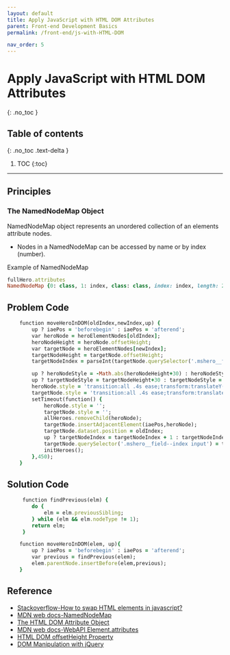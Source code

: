 ```yaml
---
layout: default
title: Apply JavaScript with HTML DOM Attributes
parent: Front-end Development Basics
permalink: /front-end/js-with-HTML-DOM

nav_order: 5
---
```


# Apply JavaScript with HTML DOM Attributes
{: .no_toc }

## Table of contents
{: .no_toc .text-delta }

1. TOC
{:toc}

---


## Principles 

### The NamedNodeMap Object
NamedNodeMap object represents an unordered collection of an elements attribute nodes.
- Nodes in a NamedNodeMap can be accessed by name or by index (number).

Example of NamedNodeMap
```ruby
fullHero.attributes
NamedNodeMap {0: class, 1: index, class: class, index: index, length: 2}
```

## Problem Code
```ruby
    function moveHeroInDOM(oldIndex,newIndex,up) {
        up ? iaePos = 'beforebegin' : iaePos = 'afterend';
        var heroNode = heroElementNodes[oldIndex];
        heroNodeHeight = heroNode.offsetHeight; 
        var targetNode = heroElementNodes[newIndex];
        targetNodeHeight = targetNode.offsetHeight;
        targetNodeIndex = parseInt(targetNode.querySelector('.mshero__field--index input'));

        up ? heroNodeStyle = -Math.abs(heroNodeHeight+30) : heroNodeStyle = heroNodeHeight+30;
        up ? targetNodeStyle = targetNodeHeight+30 : targetNodeStyle = -Math.abs(targetNodeHeight+30);
        heroNode.style = 'transition:all .4s ease;transform:translateY('+heroNodeStyle+'px)';
        targetNode.style = 'transition:all .4s ease;transform:translateY('+targetNodeStyle+'px)';
        setTimeout(function() {
            heroNode.style = '';
            targetNode.style = '';
            allHeroes.removeChild(heroNode);
            targetNode.insertAdjacentElement(iaePos,heroNode);
            targetNode.dataset.position = oldIndex;
            up ? targetNodeIndex = targetNodeIndex + 1 : targetNodeIndex = targetNodeIndex - 1;
            targetNode.querySelector('.mshero__field--index input') = targetNodeIndex;
            initHeroes();
        },450);
    }
```
## Solution Code
```ruby
     function findPrevious(elm) {
        do {
            elm = elm.previousSibling;
        } while (elm && elm.nodeType != 1);
        return elm;
     }

    function moveHeroInDOM(elem, up){
        up ? iaePos = 'beforebegin' : iaePos = 'afterend';
        var previous = findPrevious(elem);
        elem.parentNode.insertBefore(elem,previous);
    }
```
 
## Reference
* [Stackoverflow-How to swap HTML elements in javascript?](https://stackoverflow.com/questions/2943140/how-to-swap-html-elements-in-javascript)
* [MDN web docs-NamedNodeMap](https://developer.mozilla.org/en-US/docs/Web/API/NamedNodeMap)
* [The HTML DOM Attribute Object](https://www.w3schools.com/jsref/dom_obj_attributes.asp)
* [MDN web docs-WebAPI Element.attributes](https://developer.mozilla.org/en-US/docs/Web/API/Element/attributes)
* [HTML DOM offsetHeight Property](https://www.w3schools.com/jsref/prop_element_offsetheight.asp)
* [DOM Manipulation with jQuery](https://blog.garstasio.com/you-dont-need-jquery/dom-manipulation/#inserting-elements-as-children)
